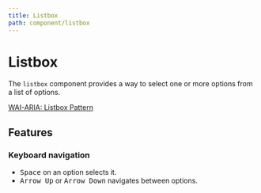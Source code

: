 ```yaml
---
title: Listbox
path: component/listbox
---
```


# Listbox

The `listbox` component provides a way to select one or more options from a list of options.

[WAI-ARIA: Listbox Pattern](https://www.w3.org/WAI/ARIA/apg/patterns/listbox/)

## Features

### Keyboard navigation

- <kbd>Space</kbd> on an option selects it.
- <kbd>Arrow Up</kbd> or <kbd>Arrow Down</kbd> navigates between options.
